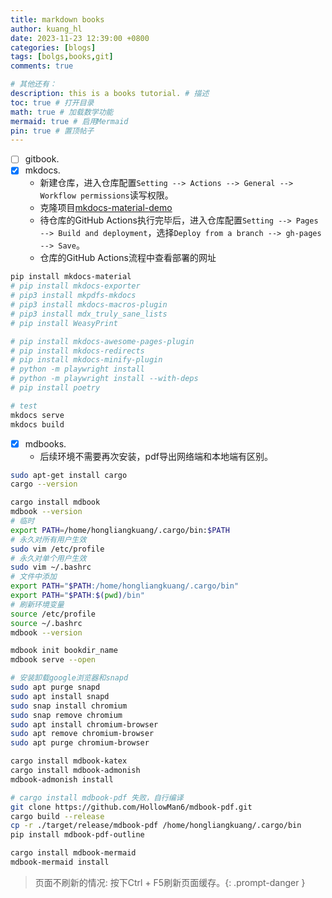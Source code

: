 ```yaml
---
title: markdown books
author: kuang_hl 
date: 2023-11-23 12:39:00 +0800
categories: [blogs]
tags: [bolgs,books,git]
comments: true

# 其他还有：
description: this is a books tutorial. # 描述
toc: true # 打开目录
math: true # 加载数学功能
mermaid: true # 启用Mermaid
pin: true # 置顶帖子
---
```



- [ ] gitbook.
- [x] mkdocs.
  - 新建仓库，进入仓库配置`Setting --> Actions --> General --> Workflow permissions`读写权限。
  - 克隆项目[mkdocs-material-demo](https://github.com/kuanghl/mkdocs-material-demo.git)
  - 待仓库的GitHub Actions执行完毕后，进入仓库配置`Setting --> Pages --> Build and deployment`，选择`Deploy from a branch --> gh-pages --> Save`。
  - 仓库的GitHub Actions流程中查看部署的网址

```sh
pip install mkdocs-material
# pip install mkdocs-exporter
# pip3 install mkpdfs-mkdocs
# pip3 install mkdocs-macros-plugin
# pip3 install mdx_truly_sane_lists
# pip install WeasyPrint

# pip install mkdocs-awesome-pages-plugin
# pip install mkdocs-redirects
# pip install mkdocs-minify-plugin
# python -m playwright install
# python -m playwright install --with-deps
# pip install poetry

# test
mkdocs serve
mkdocs build
```

    
- [x] mdbooks.
  - 后续环境不需要再次安装，pdf导出网络端和本地端有区别。

```sh
sudo apt-get install cargo
cargo --version

cargo install mdbook
mdbook --version
# 临时
export PATH=/home/hongliangkuang/.cargo/bin:$PATH
# 永久对所有用户生效
sudo vim /etc/profile
# 永久对单个用户生效
sudo vim ~/.bashrc
# 文件中添加
export PATH="$PATH:/home/hongliangkuang/.cargo/bin"
export PATH="$PATH:$(pwd)/bin"
# 刷新环境变量
source /etc/profile
source ~/.bashrc
mdbook --version

mdbook init bookdir_name
mdbook serve --open

# 安装卸载google浏览器和snapd
sudo apt purge snapd
sudo apt install snapd
sudo snap install chromium
sudo snap remove chromium
sudo apt install chromium-browser
sudo apt remove chromium-browser
sudo apt purge chromium-browser

cargo install mdbook-katex
cargo install mdbook-admonish
mdbook-admonish install

# cargo install mdbook-pdf 失败，自行编译
git clone https://github.com/HollowMan6/mdbook-pdf.git
cargo build --release
cp -r ./target/release/mdbook-pdf /home/hongliangkuang/.cargo/bin
pip install mdbook-pdf-outline

cargo install mdbook-mermaid
mdbook-mermaid install
```

> 页面不刷新的情况: 按下Ctrl + F5刷新页面缓存。{: .prompt-danger }